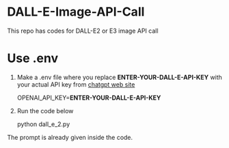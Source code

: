# DALL-E-Image-API-Call
This repo has codes for DALL-E2 or E3 image API call

# Use .env 

1. Make a .env file where you replace **ENTER-YOUR-DALL-E-API-KEY** with your actual API key from  [chatgpt web site](https://platform.openai.com/docs/api-reference)

   OPENAI_API_KEY=**ENTER-YOUR-DALL-E-API-KEY**

2. Run the code below

   python dall_e_2.py


The prompt is already given inside the code. 
